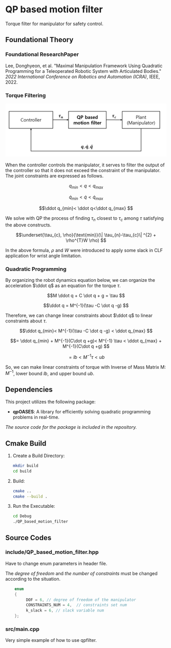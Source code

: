 # QP based motion filter
Torque filter for manipulator for safety control.

## Foundational Theory
### Foundational ResearchPaper
Lee, Donghyeon, et al. "Maximal Manipulation Framework Using Quadratic Programming for a Teleoperated Robotic System with Articulated Bodies." *2022 International Conference on Robotics and Automation (ICRA)*, IEEE, 2022.

### Torque Filtering
![Torque filtering block diagram](images/qp_based_motion_filter.png)  

When the controller controls the manipulator, it serves to filter the output of the controller so that it does not exceed the constraint of the manipulator.
The joint constraints are expressed as follows.  

$$q_{min}<  q< q_{max}
$$  

$$\dot q_{min}< \dot q<\dot q_{max}
$$  

$$\ddot q_{min}< \ddot q<\ddot q_{max}
$$    


We solve with QP the process of finding $\tau_{n}$ closest to $\tau_{c}$ among $\tau$ satisfying the above constructs.

  
$$\underset{\tau_{c}, \rho}{\text{min}}(\| \tau_{n}-\tau_{c}\| ^{2} + \rho^{T}W \rho)
$$


  
In the above formula, $\rho$ and $W$ were introduced to apply some slack in CLF application for wrist angle limitation.

### Quadratic Programming
By organizing the robot dynamics equation below, we can organize the acceleration $\ddot q$ as an equation for the torque $\tau$.

$$M \ddot q + C \dot q + g = \tau
$$  

$$\ddot q = M^{-1}(\tau -C \dot q -g)
$$  

Therefore, we can change linear constraints about $\ddot q$ to linear constraints about $\tau$.  

$$\ddot q_{min}< M^{-1}(\tau -C \dot q -g) < \ddot q_{max}
$$

$$= \ddot q_{min} + M^{-1}(C\dot q +g)< M^{-1} \tau < \ddot q_{max} + M^{-1}(C\dot q +g)
$$  

$$=lb< M^{-1} \tau < ub
$$

So, we can make linear constraints of torque with Inverse of Mass Matrix M: $M^{-1}$, lower bound $lb$, and upper bound $ub$.



## Dependencies

This project utilizes the following package:

- **qpOASES**:  A library for efficiently solving quadratic programming problems in real-time.

*The source code for the package is included in the repository.*

## Cmake Build
1. Create a Build Directory:
   ```bash
   mkdir build
   cd build  
2. Build:
    ```bash
   cmake ..
   cmake --build . 
3. Run the Executable:
    ```bash
   cd Debug
   ./QP_based_motion_filter

## Source Codes
### include/QP_based_motion_filter.hpp
Have to change enum parameters in header file.  

The *degree of freedom* and *the number of constraints* must be changed according to the situation.
```c
	enum
	{
		 DOF = 6, // degree of freedom of the manipulator
		 CONSTRAINTS_NUM = 4,  // constraints set num
		 k_slack = 6, // slack variable num
	};
```
### src/main.cpp
Very simple example of how to use qpfilter.





